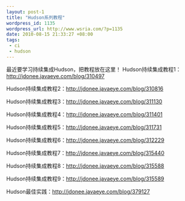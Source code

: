 ```yaml
--- 
layout: post-1
title: "Hudson系列教程"
wordpress_id: 1135
wordpress_url: http://www.wsria.com/?p=1135
date: 2010-08-15 21:33:27 +08:00
tags: 
 - ci
 - hudson
---
```

最近要学习持续集成Hudson，把教程放在这里！
Hudson持续集成教程1：<a href="http://jdonee.javaeye.com/blog/310497" target="_blank">http://jdonee.javaeye.com/blog/310497</a>

Hudson持续集成教程2：<a href="http://jdonee.javaeye.com/blog/310816" target="_blank">http://jdonee.javaeye.com/blog/310816</a>

Hudson持续集成教程3：<a href="http://jdonee.javaeye.com/blog/311130" target="_blank">http://jdonee.javaeye.com/blog/311130</a>

Hudson持续集成教程4：<a href="http://jdonee.javaeye.com/blog/311401" target="_blank">http://jdonee.javaeye.com/blog/311401</a>

Hudson持续集成教程5：<a href="http://jdonee.javaeye.com/blog/311731" target="_blank">http://jdonee.javaeye.com/blog/311731</a>

Hudson持续集成教程6：<a href="http://jdonee.javaeye.com/blog/312229" target="_blank">http://jdonee.javaeye.com/blog/312229</a>

Hudson持续集成教程7：<a href="http://jdonee.javaeye.com/blog/315440" target="_blank">http://jdonee.javaeye.com/blog/315440</a>

Hudson持续集成教程8：<a href="http://jdonee.javaeye.com/blog/315588" target="_blank">http://jdonee.javaeye.com/blog/315588</a>

Hudson持续集成教程9：<a href="http://jdonee.javaeye.com/blog/315589" target="_blank">http://jdonee.javaeye.com/blog/315589</a>

Hudson最佳实践：<a href="http://jdonee.javaeye.com/blog/379127" target="_blank">http://jdonee.javaeye.com/blog/379127</a>
